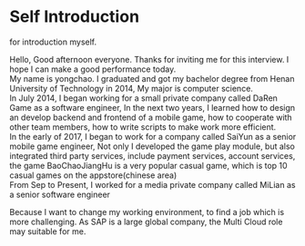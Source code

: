 # Self Introduction
for introduction myself.



Hello, Good afternoon everyone. Thanks for inviting me for this interview. I hope I can make a good performance today.  
My name is yongchao. I graduated and got my bachelor degree from Henan University of Technology in 2014, My major is computer science.  
In July 2014, I began working for a small private company called DaRen Game as a software engineer, In the next two years, I learned how to design an develop backend and frontend of a mobile game, how to cooperate with other team members, how to write scripts to make work more efficient.    
In the early of 2017, I began to work for a company called SaiYun as a senior mobile game engineer, Not only I developed the game play module, but also integrated third party services, include payment services, account services, the game BaoChaoJiangHu is a very popular casual game, which is top 10 casual games on the appstore(chinese area)  
From Sep to Present, I worked for a media private company called MiLian as a senior software engineer  

Because I want to change my working environment, to find a job which is more challenging. As SAP is a large global company, the Multi Cloud role may suitable for me.